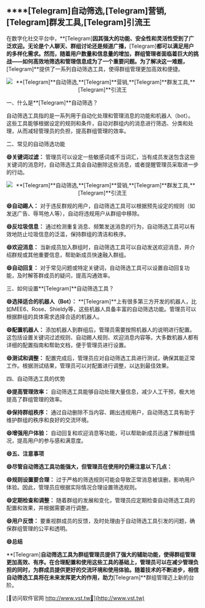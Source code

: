 ## ****[Telegram]**自动筛选,**[Telegram]**营销,**[Telegram]**群发工具,**[Telegram]**引流王**

在数字化社交平台中，**[Telegram]**因其强大的功能、安全性和灵活性受到了广泛欢迎。无论是个人聊天、群组讨论还是频道广播，**[Telegram]**都可以满足用户的多样化需求。然而，随着用户数量和信息量的增加，群组管理者面临着巨大的挑战——如何高效地筛选和管理信息成为了一个重要问题。为了解决这一难题，**[Telegram]**提供了一系列自动筛选工具，使得群组管理更加高效和便捷。

 <center><img src="https://vst.tw/MP4/tuiguang/png/1.png" alt="**[Telegram]**自动筛选,**[Telegram]**营销,**[Telegram]**群发工具,**[Telegram]**引流王"></center>

一、什么是**[Telegram]**自动筛选？

自动筛选工具指的是一系列用于自动化处理和管理消息的功能和机器人（bot）。这些工具能够根据设定的规则和条件，自动对群组内的消息进行筛选、分类和处理，从而减轻管理员的负担，提高群组管理的效率。

二、常见的自动筛选功能

**😄关键词过滤：**
管理员可以设定一些敏感词或不当词汇，当有成员发送包含这些关键词的消息时，自动筛选工具会自动删除这些消息，或者提醒管理员采取进一步的行动。

 <center><img src="https://vst.tw/MP4/tuiguang/png/1.png" alt="**[Telegram]**自动筛选,**[Telegram]**营销,**[Telegram]**群发工具,**[Telegram]**引流王"></center>

**😄自动踢人：**
对于违反群规的用户，自动筛选工具可以根据预先设定的规则（如发送广告、辱骂他人等），自动将违规用户从群组中移除。

**😄反垃圾信息：**
通过检测重复消息、频繁发送消息的行为，自动筛选工具可以有效地防止垃圾信息的泛滥，保持群组的清洁和秩序。

**😄欢迎消息：**
当新成员加入群组时，自动筛选工具可以自动发送欢迎消息，并介绍群规或其他重要信息，帮助新成员快速融入群组。

**😄自动回复：**
对于常见问题或特定关键词，自动筛选工具可以设置自动回复功能，及时解答群成员的疑问，提高沟通效率。

三、如何设置**[Telegram]**自动筛选工具？

**😄选择适合的机器人（Bot）：**
**[Telegram]**上有很多第三方开发的机器人，比如MEE6、Rose、Shieldy等，这些机器人具备丰富的自动筛选功能。管理员可以根据群组的具体需求选择合适的机器人。

**😄配置机器人：**
添加机器人到群组后，管理员需要按照机器人的说明进行配置。这包括设置关键词过滤规则、自动踢人规则、欢迎消息内容等。大多数机器人都有详细的配置指南和帮助文档，便于管理员进行设置。

**😄测试和调整：**
配置完成后，管理员应对自动筛选工具进行测试，确保其能正常工作。根据测试结果，管理员可以对配置进行调整，以达到最佳效果。

四、自动筛选工具的优势

**😄提高管理效率：**
自动筛选工具能够自动处理大量信息，减少人工干预，极大地提高了群组管理的效率。

**😄保持群组秩序：**
通过自动删除不当内容、踢出违规用户，自动筛选工具有助于维护群组的秩序和良好的交流环境。

**😄增强用户体验：**
自动回复和欢迎消息等功能，可以帮助新成员迅速了解群组情况，提高用户的参与感和满意度。

**😄五、注意事项**

**😄尽管自动筛选工具功能强大，但管理员在使用时仍需注意以下几点：**

**😄规则设置要合理：**
过于严格的筛选规则可能会导致正常消息被误删，影响用户体验。因此，管理员应根据实际情况合理设置筛选规则。

**😄定期检查和调整：**
随着群组的发展和变化，管理员应定期检查自动筛选工具的配置和效果，并根据需要进行调整。

**😄用户反馈：**
要重视群成员的反馈，及时处理由于自动筛选工具引发的问题，确保群组管理的公平和透明。

**😄总结**

**[Telegram]**自动筛选工具为群组管理员提供了强大的辅助功能，使得群组管理更加高效、有序。在合理配置和使用这些工具的基础上，管理员可以在减少管理负担的同时，为群成员提供更好的交流环境和使用体验。随着技术的不断进步，相信自动筛选工具将在未来发挥更大的作用，助力**[Telegram]**群组管理迈上新的台阶。


[👻访问软件官网 http://www.vst.tw👻](http://www.vst.tw)
